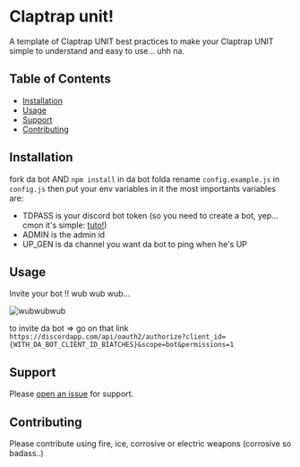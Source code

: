 # Claptrap unit!

A template of Claptrap UNIT best practices to make your Claptrap UNIT simple to understand and easy to use... uhh na. 

## Table of Contents

- [Installation](#installation)
- [Usage](#usage)
- [Support](#support)
- [Contributing](#contributing)

## Installation

fork da bot AND `npm install` in da bot folda
rename `config.example.js` in `config.js` then put your env variables in it
the most importants variables are:
- TDPASS is your discord bot token (so you need to create a bot, yep... cmon it's simple: [tuto!](https://github.com/reactiflux/discord-irc/wiki/Creating-a-discord-bot-&-getting-a-token))
- ADMIN is the admin id
- UP_GEN is da channel you want da bot to ping when he's UP

## Usage

Invite your bot !! wub wub wub...

![wubwubwub](https://i.giphy.com/media/3vf6m8eJUwSIw/giphy.webp)

to invite da bot => go on that link
`https://discordapp.com/api/oauth2/authorize?client_id={WITH_DA_BOT_CLIENT_ID_BIATCHES}&scope=bot&permissions=1`

## Support

Please [open an issue](https://github.com/CyrilDenoyelle/BotBoiteKaa/issues/new) for support.

## Contributing

Please contribute using fire, ice, corrosive or electric weapons (corrosive so badass..)
